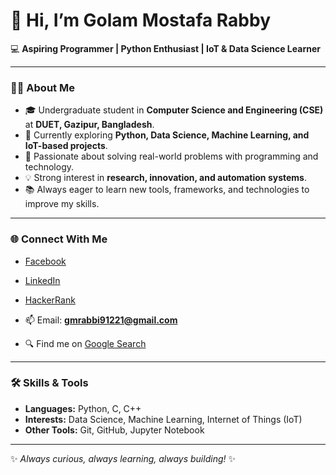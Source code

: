 # 👋 Hi, I’m Golam Mostafa Rabby  

💻 **Aspiring Programmer | Python Enthusiast | IoT & Data Science Learner**  

---

### 👨‍💻 About Me  
- 🎓 Undergraduate student in **Computer Science and Engineering (CSE)** at **DUET, Gazipur, Bangladesh**.  
- 🌱 Currently exploring **Python, Data Science, Machine Learning, and IoT-based projects**.  
- 🚀 Passionate about solving real-world problems with programming and technology.  
- 💡 Strong interest in **research, innovation, and automation systems**.  
- 📚 Always eager to learn new tools, frameworks, and technologies to improve my skills.  

---

### 🌐 Connect With Me  
- [Facebook](https://www.facebook.com/golammostafarabby/)  
- [LinkedIn](https://www.linkedin.com/in/golammostafarabby/)  
- [HackerRank](https://www.hackerrank.com/gmrai81)

- 📫 Email: **gmrabbi91221@gmail.com**  
- 🔍 Find me on [Google Search]([https://tinyurl.com/examplelink](https://www.google.com/search?sca_esv=a07cb0739b81081f&sxsrf=AE3TifMXUguFsDwtt_5Oky4M4UCDooBN4Q:1755684855215&q=golam+mostafa+rabby&source=lnms&fbs=AIIjpHxU7SXXniUZfeShr2fp4giZ1Y6MJ25_tmWITc7uy4KIeuYzzFkfneXafNx6OMdA4MQRJc_t_TQjwHYrzlkIauOKzdwwhoIZKJrCQTbRbErprPDqhqGfHcOcsQSxEAeABklaJVEszEvxPeJyeQPZx1hW0Gz0MoHLUwfeos5D6p5bBu6RrON6sdi6QETnpI9X3jF6V0WV7nK1AMv3mEiz5rjTscMOAQ&sa=X&ved=2ahUKEwjsz4fhk5mPAxWKd2wGHcs6Na4Q0pQJegQIDRAB&biw=1366&bih=691&dpr=1))

---

### 🛠️ Skills & Tools  
- **Languages:** Python, C, C++  
- **Interests:** Data Science, Machine Learning, Internet of Things (IoT)  
- **Other Tools:** Git, GitHub, Jupyter Notebook  

---

✨ *Always curious, always learning, always building!* ✨
